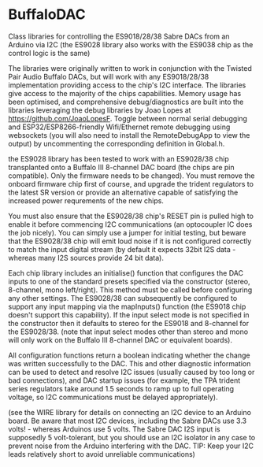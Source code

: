 # BuffaloDAC
Class libraries for controlling the ES9018/28/38 Sabre DACs from an Arduino via I2C (the ES9028 library also works with the ES9038 chip as the control logic is the same)

The libraries were originally written to work in conjunction with the Twisted Pair Audio Buffalo DACs, but will work with any ES9018/28/38 implementation providing access to the chip's I2C interface. The libraries give access to the majority of the chips capabilities. Memory usage has been optimised, and comprehensive debug/diagnostics are built into the libraries leveraging the debug libraries by Joao Lopes at https://github.com/JoaoLopesF. Toggle between normal serial debugging and ESP32/ESP8266-friendly Wifi/Ethernet remote debugging using websockets (you will also need to install the RemoteDebugApp to view the output) by uncommenting the corresponding definition in Global.h.

the ES9028 library has been tested to work with an ES9028/38 chip transplanted onto a Buffalo III 8-channel DAC board (the chips are pin compatible). Only the firmware needs to be changed). You must remove the onboard firmware chip first of course, and upgrade the trident regulators to the latest SR version or provide an alternative capable of satisfying the increased power requrements of the new chips. 

You must also ensure that the ES9028/38 chip's RESET pin is pulled high to enable it before commencing I2C communications (an optocoupler IC does the job nicely). You can simply use a jumper for initial testing, but beware that the ES9028/38 chip will emit loud noise if it is not configured correctly to match the input digital stream (by default it expects 32bit I2S data - whereas many I2S sources provide 24 bit data). 

Each chip library includes an initialise() function that configures the DAC inputs to one of the standard presets specified via the constructor (stereo, 8-channel, mono left/right). This method must be called before configuring any other settings. The ES9028/38 can subsequently be configured to support any input mapping via the mapInputs() function (the ES9018 chip doesn't support this capability). If the input select mode is not specified in the constructor then it defaults to stereo for the ES9018 and 8-channel for the ES9028/38. (note that input select modes other than stereo and mono will only work on the Buffalo III 8-channel DAC or equivalent boards).

All configuration functions return a boolean indicating whether the change was written successfully to the DAC. This and other diagnostic information can be used to detect and resolve I2C issues (usually caused by too long or bad connections), and DAC startup issues (for example, the TPA trident series regulators take around 1.5 seconds to ramp up to full operating voltage, so I2C communications must be delayed appropriately).

(see the WIRE library for details on connecting an I2C device to an Arduino board. Be aware that most I2C devices, including the Sabre DACs use 3.3 volts! - whereas Arduinos use 5 volts. The Sabre DAC I2S input is supposedly 5 volt-tolerant, but you should use an I2C isolator in any case to prevent noise from the Arduino interfering with the DAC. TIP: Keep your I2C leads relatively short to avoid unreliable communications)
